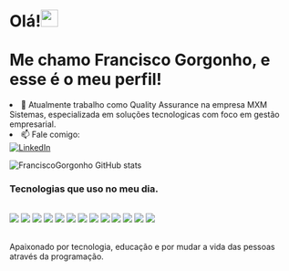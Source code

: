 ### 

<h1 align="left">Olá!<img src="https://raw.githubusercontent.com/kaueMarques/kaueMarques/master/hi.gif" height="30px"><br><br>Me chamo Francisco Gorgonho, e esse é o meu perfil!</h1

- 🔭 Atualmente trabalho como Quality Assurance na empresa MXM Sistemas, especializada em soluções tecnologicas com foco em gestão empresarial.
- 📫 Fale comigo:
<br>[![LinkedIn](https://img.shields.io/badge/linkedin-%230077B5.svg?style=for-the-badge&logo=linkedin&logoColor=white)](https://www.linkedin.com/in/francisco-gorgonho/)

![FranciscoGorgonho GitHub stats](https://github-readme-stats.vercel.app/api?username=franciscogorgonho&show_icons=true&theme=onedark)

### Tecnologias que uso no meu dia.

<div style="display: inline_block"><br/>
  <div>
  <img align="center alt="html5" src=https://img.shields.io/badge/HTML5-E34F26?style=for-the-badge&logo=html5&logoColor=white/>
  <img align="center alt="html5" src=https://img.shields.io/badge/CSS3-1572B6?style=for-the-badge&logo=css3&logoColor=white/>
  <img align="center alt="html5" src=https://img.shields.io/badge/C%23-239120?style=for-the-badge&logo=c-sharp&logoColor=white/>
  <img align="center alt="html5" src=https://img.shields.io/badge/Java-ED8B00?style=for-the-badge&logo=java&logoColor=white/>
  <img align="center alt="html5" src=https://img.shields.io/badge/JavaScript-F7DF1E?style=for-the-badge&logo=javascript&logoColor=black/>
  <img align="center alt="html5" src=https://img.shields.io/badge/TypeScript-007ACC?style=for-the-badge&logo=typescript&logoColor=white/>
  <img align="center alt="html5" src=https://img.shields.io/badge/MySQL-00000F?style=for-the-badge&logo=mysql&logoColor=white/>
  <img align="center alt="html5" src=https://img.shields.io/badge/Eclipse-2C2255?style=for-the-badge&logo=eclipse&logoColor=white/>
  <img align="center alt="html5" src=https://img.shields.io/badge/IntelliJ_IDEA-000000.svg?style=for-the-badge&logo=intellij-idea&logoColor=white/>
  <img align="center alt="html5" src=https://img.shields.io/badge/Duolingo-58CC02?style=for-the-badge&logo=Duolingo&logoColor=white/>
  <img align="center alt="html5" src=https://img.shields.io/badge/Angular-DD0031?style=for-the-badge&logo=angular&logoColor=white/>
  <img align="center alt="html5" src=https://img.shields.io/badge/Node.js-43853D?style=for-the-badge&logo=node.js&logoColor=white/>
  <img align="center alt="html5" src=https://img.shields.io/badge/Notion-000000?style=for-the-badge&logo=notion&logoColor=white/>

</div><br/>

Apaixonado por tecnologia, educação e por mudar a vida das pessoas através da programação.

<!--
**FranciscoGorgonho/franciscogorgonho** is a ✨ _special_ ✨ repository because its `README.md` (this file) appears on your GitHub profile.

Here are some ideas to get you started:

- 🔭 I’m currently working on ...
- 🌱 I’m currently learning ...
- 👯 I’m looking to collaborate on ...
- 🤔 I’m looking for help with ...
- 💬 Ask me about ...
- 📫 How to reach me: ...
- 😄 Pronouns: ...
- ⚡ Fun fact: ...
-->
